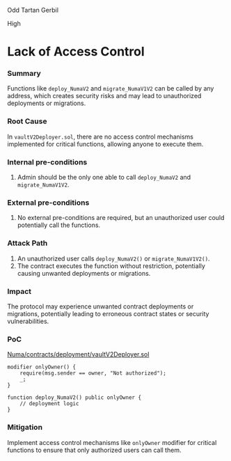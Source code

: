 Odd Tartan Gerbil

High

# Lack of Access Control

### Summary

Functions like `deploy_NumaV2` and `migrate_NumaV1V2` can be called by any address, which creates security risks and may lead to unauthorized deployments or migrations.


### Root Cause

In `vaultV2Deployer.sol`, there are no access control mechanisms implemented for critical functions, allowing anyone to execute them.


### Internal pre-conditions

1. Admin should be the only one able to call `deploy_NumaV2` and `migrate_NumaV1V2`.


### External pre-conditions

1. No external pre-conditions are required, but an unauthorized user could potentially call the functions.


### Attack Path

1. An unauthorized user calls `deploy_NumaV2()` or `migrate_NumaV1V2()`.
2. The contract executes the function without restriction, potentially causing unwanted deployments or migrations.

### Impact

The protocol may experience unwanted contract deployments or migrations, potentially leading to erroneous contract states or security vulnerabilities.


### PoC

[Numa/contracts/deployment/vaultV2Deployer.sol](https://github.com/arpitverma123/2024-12-numa-audit/blob/974d328f5cbe6a76e78f7d63ec6f8835155743f6/Numa/contracts/deployment/vaultV2Deployer.sol#L52)
```solidity
modifier onlyOwner() {
    require(msg.sender == owner, "Not authorized");
    _;
}

function deploy_NumaV2() public onlyOwner {
    // deployment logic
}
```

### Mitigation

Implement access control mechanisms like `onlyOwner` modifier for critical functions to ensure that only authorized users can call them.